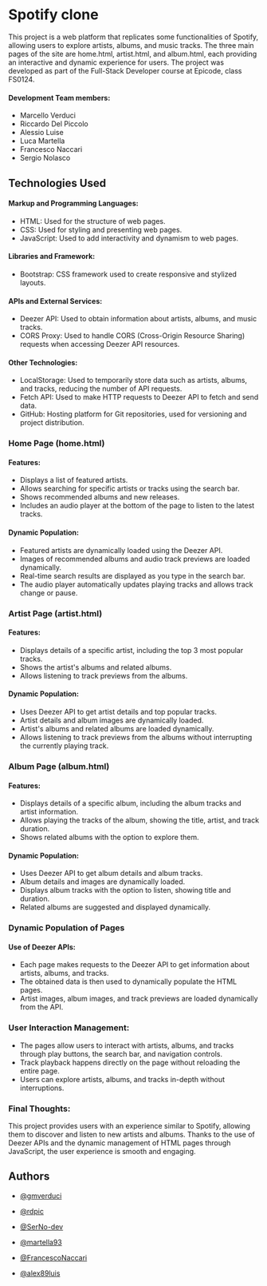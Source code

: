 # Spotify clone


This project is a web platform that replicates some functionalities of Spotify, allowing users to explore artists, albums, and music tracks. The three main pages of the site are home.html, artist.html, and album.html, each providing an interactive and dynamic experience for users. The project was developed as part of the Full-Stack Developer course at Epicode, class FS0124.

#### Development Team members:
- Marcello Verduci
- Riccardo Del Piccolo
- Alessio Luise
- Luca Martella
- Francesco Naccari
- Sergio Nolasco


## Technologies Used
#### Markup and Programming Languages:
- HTML: Used for the structure of web pages.
- CSS: Used for styling and presenting web pages.
- JavaScript: Used to add interactivity and dynamism to web pages.
#### Libraries and Framework:
- Bootstrap: CSS framework used to create responsive and stylized layouts.
#### APIs and External Services:
- Deezer API: Used to obtain information about artists, albums, and music tracks.
- CORS Proxy: Used to handle CORS (Cross-Origin Resource Sharing) requests when accessing Deezer API resources.
#### Other Technologies:
- LocalStorage: Used to temporarily store data such as artists, albums, and tracks, reducing the number of API requests.
- Fetch API: Used to make HTTP requests to Deezer API to fetch and send data.
- GitHub: Hosting platform for Git repositories, used for versioning and project distribution.


### Home Page (home.html)
#### Features:
- Displays a list of featured artists.
- Allows searching for specific artists or tracks using the search bar.
- Shows recommended albums and new releases.
- Includes an audio player at the bottom of the page to listen to the latest tracks.
#### Dynamic Population:
- Featured artists are dynamically loaded using the Deezer API.
- Images of recommended albums and audio track previews are loaded dynamically.
- Real-time search results are displayed as you type in the search bar.
- The audio player automatically updates playing tracks and allows track change or pause.

### Artist Page (artist.html)
#### Features:
- Displays details of a specific artist, including the top 3 most popular tracks.
- Shows the artist's albums and related albums.
- Allows listening to track previews from the albums.
#### Dynamic Population:
- Uses Deezer API to get artist details and top popular tracks.
- Artist details and album images are dynamically loaded.
- Artist's albums and related albums are loaded dynamically.
- Allows listening to track previews from the albums without interrupting the currently playing track.

### Album Page (album.html)
#### Features:
- Displays details of a specific album, including the album tracks and artist information.
- Allows playing the tracks of the album, showing the title, artist, and track duration.
- Shows related albums with the option to explore them.
#### Dynamic Population:
- Uses Deezer API to get album details and album tracks.
- Album details and images are dynamically loaded.
- Displays album tracks with the option to listen, showing title and duration.
- Related albums are suggested and displayed dynamically.


### Dynamic Population of Pages
#### Use of Deezer APIs:
- Each page makes requests to the Deezer API to get information about artists, albums, and tracks.
- The obtained data is then used to dynamically populate the HTML pages.
- Artist images, album images, and track previews are loaded dynamically from the API.


### User Interaction Management:
- The pages allow users to interact with artists, albums, and tracks through play buttons, the search bar, and navigation controls.
- Track playback happens directly on the page without reloading the entire page.
- Users can explore artists, albums, and tracks in-depth without interruptions.


### Final Thoughts:
This project provides users with an experience similar to Spotify, allowing them to discover and listen to new artists and albums. Thanks to the use of Deezer APIs and the dynamic management of HTML pages through JavaScript, the user experience is smooth and engaging.


## Authors

- [@gmverduci](https://www.github.com/gmverduci)

- [@rdpic](https://www.github.com/rdpic)

- [@SerNo-dev](https://www.github.com/SerNo-dev)

- [@martella93](https://www.github.com/martella93)

- [@FrancescoNaccari](https://www.github.com/FrancescoNaccari)

- [@alex89luis](https://www.github.com/alex89luis)
